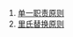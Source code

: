 1. [单一职责原则](../src/com/github/kokasumi/design/principles/srp/单一职责原则.md)
1. [里氏替换原则](../src/com/github/kokasumi/design/principles/lsp/里氏替换原则.md)